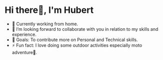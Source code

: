 # Hi there👋, I'm Hubert

- 🌱 Currently working from home.
- 👯 I’m looking forward to collaborate with you in relation to my skills and experience.
- 🥅 Goals: To contribute more on Personal and Technical skills.
- ⚡ Fun fact: I love doing some outdoor activities especially moto adventure🚴.
